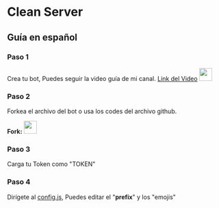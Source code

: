 # Clean Server
## Guía en español 

### Paso 1 

Crea tu bot, Puedes seguir la video guía de mi canal. [Link del Video](https://youtu.be/80g5A35_NOU) <img src="https://cdn.discordapp.com/emojis/872769021274128386.png?v=1" width="30px"></a>

### Paso 2

Forkea el archivo del bot o usa los codes del archivo github.

**Fork:** <a href="https://replit.com/@CointorTutorial/CleanServerBot"><img src="https://cdn.discordapp.com/emojis/872636054967038002.png?v=1" width="30px"></a>

### Paso 3

Carga tu Token como "TOKEN"

### Paso 4

Dirígete al [config.js](https://github.com/Cointor/Clean-Server/blob/main/config.js), Puedes editar el "**prefix**" y los "emojis"

